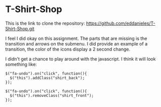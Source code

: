 # T-Shirt-Shop

This is the link to clone the repository: https://github.com/eddanieles/T-Shirt-Shop.git

I feel I did okay on this assignment. The parts that are missing is the transition and arrows on the submenu. I did provide an example of a transition, the color of the icons display a 2 second change.

I didn't get a chance to play around with the javascript. I think it will look something like:

    $("fa-undo").on("click", function(){
      $("this").addClass("shirt_back");
    });

    $("fa-undo").on("click", function(){
      $("this").removeClass("shirt_front");
    });
